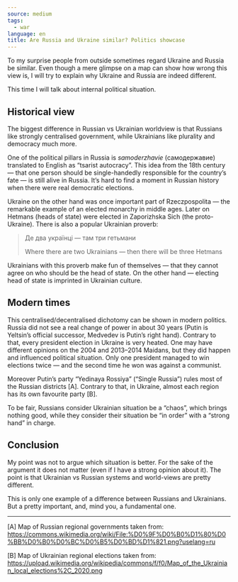 ```yaml
---
source: medium
tags:
  - war
language: en
title: Are Russia and Ukraine similar? Politics showcase
---
```


To my surprise people from outside sometimes regard Ukraine and Russia be similar. 
Even though a mere glimpse on a map can show how wrong this view is, I will try to explain why Ukraine and Russia are indeed different.

This time I will talk about internal political situation.

## Historical view

The biggest difference in Russian vs Ukrainian worldview is that Russians like strongly centralised government, while Ukrainians like plurality and democracy much more.

One of the political pillars in Russia is _samoderzhavie_ (самодержавие) translated to English as “tsarist autocracy”. 
This idea from the 18th century — that one person should be single-handedly responsible for the country’s fate — is still alive in Russia. 
It’s hard to find a moment in Russian history when there were real democratic elections.

Ukraine on the other hand was once important part of Rzeczpospolita — the remarkable example of an elected monarchy in middle ages. 
Later on Hetmans (heads of state) were elected in Zaporizhska Sich (the proto-Ukraine). 
There is also a popular Ukrainian proverb:

> Де два українці — там три гетьмани
> 
> Where there are two Ukrainians — then there will be three Hetmans

Ukrainians with this proverb make fun of themselves — that they cannot agree on who should be the head of state. 
On the other hand — electing head of state is imprinted in Ukrainian culture.

## Modern times

This centralised/decentralised dichotomy can be shown in modern politics. 
Russia did not see a real change of power in about 30 years (Putin is Yeltsin’s official successor, Medvedev is Putin’s right hand). 
Contrary to that, every president election in Ukraine is very heated. 
One may have different opinions on the 2004 and 2013–2014 Maidans, but they did happen and influenced political situation. 
Only one president managed to win elections twice — and the second time he won was against a communist.

Moreover Putin’s party “Yedinaya Rossiya” (“Single Russia”) rules most of the Russian districts [A]. 
Contrary to that, in Ukraine, almost each region has its own favourite party [B].

To be fair, Russians consider Ukrainian situation be a “chaos”, which brings nothing good, while they consider their situation be “in order” with a “strong hand” in charge.

## Conclusion

My point was not to argue which situation is better. 
For the sake of the argument it does not matter (even if I have a strong opinion about it). 
The point is that Ukrainian vs Russian systems and world-views are pretty different.

This is only one example of a difference between Russians and Ukrainians. 
But a pretty important, and, mind you, a fundamental one.

---

[A] Map of Russian regional governments taken from: https://commons.wikimedia.org/wiki/File:%D0%9F%D0%B0%D1%80%D0%BB%D0%B0%D0%BC%D0%B5%D0%BD%D1%821.png?uselang=ru

[B] Map of Ukrainian regional elections taken from: https://upload.wikimedia.org/wikipedia/commons/f/f0/Map_of_the_Ukrainian_local_elections%2C_2020.png